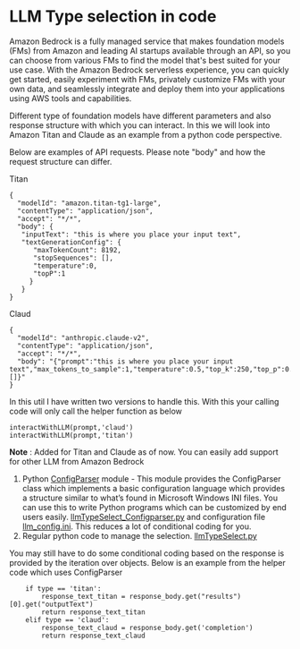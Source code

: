 # LLM Type selection in code

Amazon Bedrock is a fully managed service that makes foundation models (FMs) from Amazon and leading AI startups available through an API, so you can choose from various FMs to find the model that's best suited for your use case. With the Amazon Bedrock serverless experience, you can quickly get started, easily experiment with FMs, privately customize FMs with your own data, and seamlessly integrate and deploy them into your applications using AWS tools and capabilities. 
 
Different type of foundation models have different parameters and also response structure with which you can interact. In this we will look into Amazon Titan and Claude as an example from a python code perspective. 

Below are examples of API requests. Please note "body" and how the request structure can differ.

Titan 

```
{
  "modelId": "amazon.titan-tg1-large",
  "contentType": "application/json",
  "accept": "*/*",
  "body": {
   "inputText": "this is where you place your input text",
   "textGenerationConfig": {
      "maxTokenCount": 8192,
      "stopSequences": [],
      "temperature":0,
      "topP":1
     }
   } 
}
```
Claud
```
{
  "modelId": "anthropic.claude-v2",
  "contentType": "application/json",
  "accept": "*/*",
  "body": "{"prompt":"this is where you place your input text","max_tokens_to_sample":1,"temperature":0.5,"top_k":250,"top_p":0.5,"stop_sequences":[]}"  
}
```

In this util I have written two versions to handle this. With this your calling code will only call the helper function as below

```
interactWithLLM(prompt,'claud')
interactWithLLM(prompt,'titan')
```

**Note** : Added for Titan and Claude as of now. You can easily add support for other LLM from Amazon Bedrock

1. Python [ConfigParser](https://docs.python.org/3/library/configparser.html) module - This module provides the ConfigParser class which implements a basic configuration language which provides a structure similar to what’s found in Microsoft Windows INI files. You can use this to write Python programs which can be customized by end users easily. [llmTypeSelect_Configparser.py](https://github.com/bertieucbs/genai-learning/blob/main/gen-ai-playgrounds/bedrock/utils/llm_type_selections/llmTypeSelect_Configparser.py) and configuration file [llm_config.ini](https://github.com/bertieucbs/genai-learning/blob/main/gen-ai-playgrounds/bedrock/utils/llm_type_selections/llm_config.ini). This reduces a lot of conditional coding for you. 
2. Regular python code to manage the selection. [llmTypeSelect.py](https://github.com/bertieucbs/genai-learning/blob/main/gen-ai-playgrounds/bedrock/utils/llm_type_selections/llmTypeSelect.py)

You may still have to do some conditional coding based on the response is provided by the iteration over objects. Below is an example from the helper code which uses ConfigParser

```
    if type == 'titan':
        response_text_titan = response_body.get("results")[0].get("outputText")
        return response_text_titan
    elif type == 'claud':
        response_text_claud = response_body.get('completion')
        return response_text_claud
```
